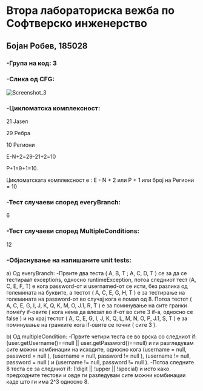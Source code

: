 # **Втора лабораториска вежба по Софтверско инженерство**

## Бојан Робев, 185028

### -Група на код: 3

### -Слика од CFG:

![Screenshot_3](https://user-images.githubusercontent.com/61628838/84572009-80c0b000-ad97-11ea-886f-d75b1d6d6651.png)

### -Цикломатска комплексност:
21 Јазел

29 Ребра

10 Региони

E-N+2=29-21+2=10

P+1=9+1=10.

Цикломатската комплексност е : E - N + 2 или P + 1 или број на Региони = 10

### -Тест случаеви според everyBranch: 
6

### -Тест случаеви според MultipleConditions: 
12

### -Објаснување на напишаните unit tests:

а) Од everyBranch:
-Првите два теста ( A, B, T ; A, C, D, T ) се за да се тестираат exceptions, односно runtimeException, потоа следниот тест (A, C, E, F, T) е кога password-от и usernamed-от се исти, без разлика од големината на буквите, а тестот (  A, C, E, G, H, T ) е за тестирање на големината на password-от во случај кога е помал од 8. Потоа тестот ( A, C, E, G, I, J, K, Q, K, M, O, J.1, R, T ) е за поминување на сите гранки помеѓу if-овите ( кога нема да влезат во if-от во сите 3 if-a, односно се false ) и на крај тестот ( A, C, E, G, I, J, K, Q, L, M, N, O, P, J.1, S, T ) е за поминување на гранките кога if-овите се точни ( сите 3 ).

b) Од multipleCondition:
-Првите четири теста се во врска со следниот if: (user.getUsername()==null || user.getPassword()==null) и ги разгледувам сите можни комбинации на исходите, односно кога (username = null, password = null ), (username = null, password != null ),
(username != null, password = null ) и (username != null, password != null ).
-Потоа следните 8 теста се за следниот if: (!digit || !upper || !special) и исто како предходните тестови и овде ги разледувам сите можни комбинации каде што ги има 2^3 односно 8.

